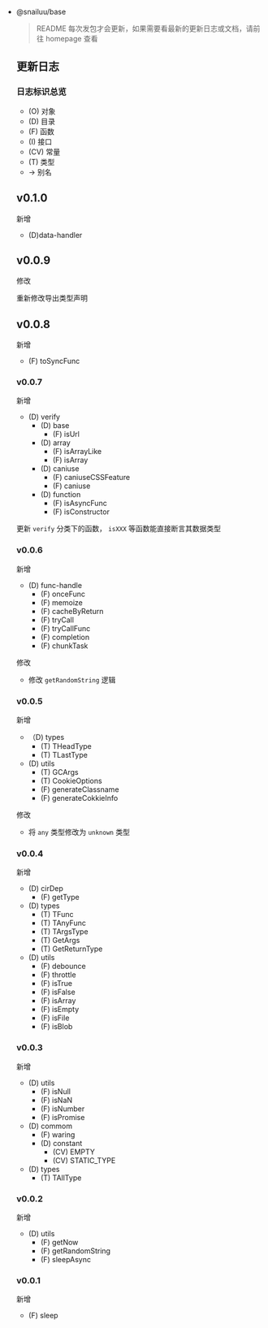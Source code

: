 - @snailuu/base

  > README 每次发包才会更新，如果需要看最新的更新日志或文档，请前往 homepage 查看

  ## 更新日志

  ### 日志标识总览

  - (O) 对象
  - (D) 目录
  - (F) 函数
  - (I) 接口
  - (CV) 常量
  - (T) 类型
  - -> 别名

  ## v0.1.0

  新增

  - (D)data-handler

  ## v0.0.9

  修改

  重新修改导出类型声明

  ## v0.0.8

  新增

  - (F) toSyncFunc

  ### v0.0.7

  新增

  - (D) verify
    - (D) base
      - (F) isUrl
    - (D) array
      - (F) isArrayLike
      - (F) isArray
    - (D) caniuse
      - (F) caniuseCSSFeature
      - (F) caniuse
    - (D) function
      - (F) isAsyncFunc
      - (F) isConstructor

  更新 `verify` 分类下的函数， `isXXX` 等函数能直接断言其数据类型

  ### v0.0.6

  新增

  - (D) func-handle
    - (F) onceFunc
    - (F) memoize
    - (F) cacheByReturn
    - (F) tryCall
    - (F) tryCallFunc
    - (F) completion
    - (F) chunkTask

  修改

  - 修改 `getRandomString` 逻辑

  ### v0.0.5

  新增

  - （D) types
    - (T) THeadType
    - (T) TLastType
  - (D) utils
    - (T) GCArgs
    - (T) CookieOptions
    - (F) generateClassname
    - (F) generateCokkieInfo

  修改

  - 将 `any` 类型修改为 `unknown` 类型

  ### v0.0.4

  新增

  - (D) cirDep
    - (F) getType
  - (D) types
    - (T) TFunc
    - (T) TAnyFunc
    - (T) TArgsType
    - (T) GetArgs
    - (T) GetReturnType
  - (D) utils
    - (F) debounce
    - (F) throttle
    - (F) isTrue
    - (F) isFalse
    - (F) isArray
    - (F) isEmpty
    - (F) isFile
    - (F) isBlob

  ### v0.0.3

  新增

  - (D) utils
    - (F) isNull
    - (F) isNaN
    - (F) isNumber
    - (F) isPromise
  - (D) commom
    - (F) waring
    - (D) constant
      - (CV) EMPTY
      - (CV) STATIC_TYPE
  - (D) types
    - (T) TAllType

  ### v0.0.2

  新增

  - (D) utils
    - (F) getNow
    - (F) getRandomString
    - (F) sleepAsync

  ### v0.0.1

  新增

  - (F) sleep
